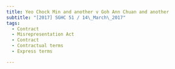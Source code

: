 ```yaml
---
title: Yeo Chock Min and another v Goh Ann Chuan and another 
subtitle: "[2017] SGHC 51 / 14\_March\_2017"
tags:
  - Contract
  - Misrepresentation Act
  - Contract
  - Contractual terms
  - Express terms

---
```


